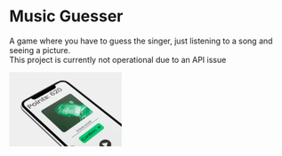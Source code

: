 # Music Guesser

A game where you have to guess the singer, just listening to a song and seeing a picture. 
<br>
This project is currently not operational due to an API issue

<img width = "40%" align="left" alt="PIC" height="40%" src="https://github.com/Marcos-Bernasconi/music-guesser/blob/master/images/tiltedPhone-Music-Guesser.png" />
